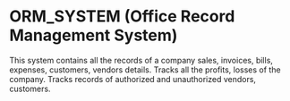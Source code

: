 ﻿# ORM_SYSTEM (Office Record Management System)
This system contains all the records of a company sales, invoices, bills, expenses, customers, vendors details.
Tracks all the profits, losses of the company.
Tracks records of authorized and unauthorized vendors, customers.
